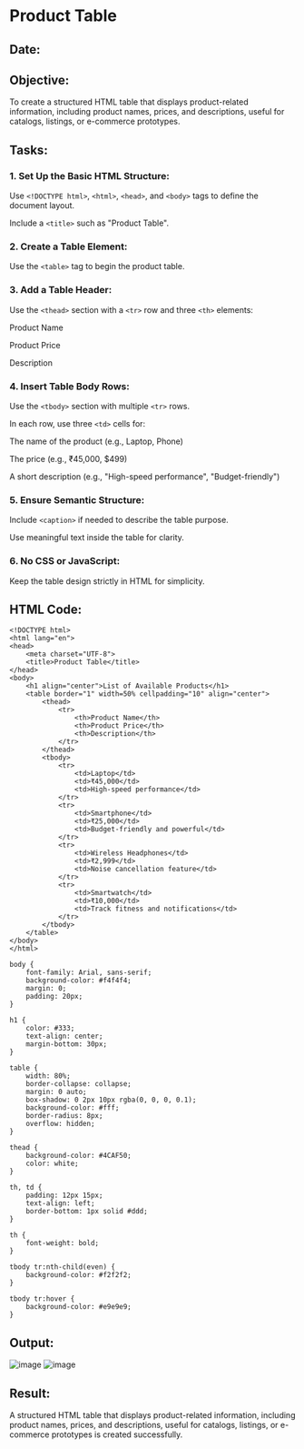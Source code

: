 # Product Table
## Date:
## Objective:

To create a structured HTML table that displays product-related information, including product names, prices, and descriptions, useful for catalogs, listings, or e-commerce prototypes.

## Tasks:

### 1. Set Up the Basic HTML Structure:

Use ```<!DOCTYPE html>```, ```<html>```, ```<head>```, and ```<body>``` tags to define the document layout.

Include a ```<title>``` such as "Product Table".

### 2. Create a Table Element:

Use the ```<table>``` tag to begin the product table.

### 3. Add a Table Header:

Use the ```<thead>``` section with a ```<tr>``` row and three ```<th>``` elements:

Product Name

Product Price

Description

### 4. Insert Table Body Rows:

Use the ```<tbody>``` section with multiple ```<tr>``` rows.

In each row, use three ```<td>``` cells for:

The name of the product (e.g., Laptop, Phone)

The price (e.g., ₹45,000, $499)

A short description (e.g., "High-speed performance", "Budget-friendly")

### 5. Ensure Semantic Structure:

Include ```<caption>``` if needed to describe the table purpose.

Use meaningful text inside the table for clarity.

### 6. No CSS or JavaScript:

Keep the table design strictly in HTML for simplicity.
## HTML Code:
```
<!DOCTYPE html>
<html lang="en">
<head>
    <meta charset="UTF-8">
    <title>Product Table</title>
</head>
<body>
    <h1 align="center">List of Available Products</h1>
    <table border="1" width=50% cellpadding="10" align="center">
        <thead>
            <tr>
                <th>Product Name</th>
                <th>Product Price</th>
                <th>Description</th>
            </tr>
        </thead>
        <tbody>
            <tr>
                <td>Laptop</td>
                <td>₹45,000</td>
                <td>High-speed performance</td>
            </tr>
            <tr>
                <td>Smartphone</td>
                <td>₹25,000</td>
                <td>Budget-friendly and powerful</td>
            </tr>
            <tr>
                <td>Wireless Headphones</td>
                <td>₹2,999</td>
                <td>Noise cancellation feature</td>
            </tr>
            <tr>
                <td>Smartwatch</td>
                <td>₹10,000</td>
                <td>Track fitness and notifications</td>
            </tr>
        </tbody>
    </table>
</body>
</html>
```
```
body {
    font-family: Arial, sans-serif;
    background-color: #f4f4f4;
    margin: 0;
    padding: 20px;
}

h1 {
    color: #333;
    text-align: center;
    margin-bottom: 30px;
}

table {
    width: 80%;
    border-collapse: collapse;
    margin: 0 auto;
    box-shadow: 0 2px 10px rgba(0, 0, 0, 0.1);
    background-color: #fff;
    border-radius: 8px;
    overflow: hidden;
}

thead {
    background-color: #4CAF50;
    color: white;
}

th, td {
    padding: 12px 15px;
    text-align: left;
    border-bottom: 1px solid #ddd;
}

th {
    font-weight: bold;
}

tbody tr:nth-child(even) {
    background-color: #f2f2f2;
}

tbody tr:hover {
    background-color: #e9e9e9;
}
```
## Output:
![image](https://github.com/user-attachments/assets/7798cd6d-88ed-4a3e-b4aa-dec5010726f5)
![image](https://github.com/user-attachments/assets/70b6428b-f4ca-4795-a326-ab9b94a4b6c9)


## Result:
A structured HTML table that displays product-related information, including product names, prices, and descriptions, useful for catalogs, listings, or e-commerce prototypes is created successfully.
